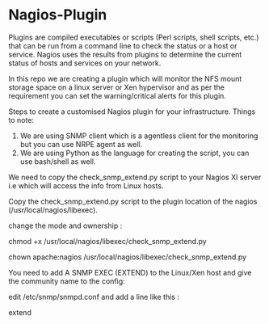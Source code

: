# Nagios-Plugin

Plugins are compiled executables or scripts (Perl scripts, shell scripts, etc.) that can be run from a command line to check the status or a host or service. Nagios uses the results from plugins to determine the current status of hosts and services on your network.

In this repo we are creating a plugin which will monitor the NFS mount storage space on a linux server or Xen hypervisor and as per the requirement you can set the warning/critical alerts for this plugin. 

Steps to create a customised Nagios plugin for your infrastructure. Things to note:

1) We are using SNMP client which is a agentless client for the monitoring but you can use NRPE agent as well.
2) We are using Python as the language for creating the script, you can use bash/shell as well. 

We need to copy the check_snmp_extend.py script to your Nagios XI server i.e which will access the info from Linux hosts.

Copy the check_snmp_extend.py script to the plugin location of the nagios (/usr/local/nagios/libexec).

change the mode and ownership : 

chmod +x /usr/local/nagios/libexec/check_snmp_extend.py

chown apache:nagios /usr/local/nagios/libexec/check_snmp_extend.py 

You need to add A SNMP EXEC (EXTEND) to the Linux/Xen host and give the community name to the config:

edit /etc/snmp/snmpd.conf and add a line like this :

extend <script name> /usr/bin/<location of the script>

We need to run the script as : 

./check_snmp_extend.py --host localhost --snmp-version 2c --community <community name> --extend-name <name>
  
For writing the script, you need to keep in mind the exit codes:

Return code	Service status: 

0	OK
1	WARNING
2	CRITICAL
3	UNKNOWN

Create a check command: First you should define a command in the commands.cfg file. This file location depends on the configuration you've done, in my case it is in /usr/local/nagios/etc/objects/commands.cfg. name : check_nfsstorage 

Create a service: You need to create a service and select the above check command and in the $ARG1$ mention the warning level and in the $ARG2$ mention the critical level. 


In order to verify your configuration, run Nagios with the -v command line option like so:

/usr/local/nagios/bin/nagios -v /usr/local/nagios/etc/nagios.cfg

The last step is to restart the nagios service using this command

service nagios restart
